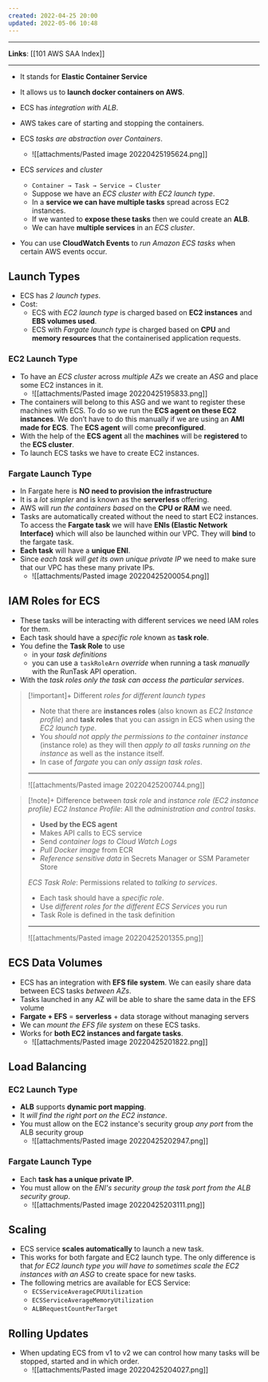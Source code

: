 ```yaml
---
created: 2022-04-25 20:00
updated: 2022-05-06 10:48
---
```

---
**Links**: [[101 AWS SAA Index]]

---
- It stands for **Elastic Container Service**
- It allows us to **launch docker containers on AWS**.
- ECS has *integration with ALB*.
- AWS takes care of starting and stopping the containers.
- ECS *tasks are abstraction over Containers*.
	- ![[attachments/Pasted image 20220425195624.png]]

- ECS *services* and *cluster*
	- `Container → Task → Service → Cluster`
	- Suppose we have an *ECS cluster with EC2 launch type*.
	- In a **service we can have multiple tasks** spread across EC2 instances.
	-  If we wanted to **expose these tasks** then we could create an **ALB**.
	- We can have **multiple services** in an *ECS cluster*.

- You can use **CloudWatch Events** to *run Amazon ECS tasks* when certain AWS events occur. 

## Launch Types
- ECS has *2 launch types*.
- Cost:
	- ECS with *EC2 launch type* is charged based on **EC2 instances** and **EBS volumes used**. 
	- ECS with *Fargate launch type* is charged based on **CPU** and **memory resources** that the containerised application requests.

### EC2 Launch Type
- To have an *ECS cluster* across *multiple AZs* we create an *ASG* and place some EC2 instances in it.
	- ![[attachments/Pasted image 20220425195833.png]]
- The containers will belong to this ASG and we want to register these machines with ECS. To do so we run the **ECS agent on these EC2 instances**. We don’t have to do this manually if we are using an **AMI made for ECS**. The **ECS agent** will come **preconfigured**.
- With the help of the **ECS agent** all the **machines** will be **registered** to the **ECS cluster**.
- To launch ECS tasks we have to create EC2 instances.

### Fargate Launch Type
- In Fargate here is **NO need to provision the infrastructure**
- It is a *lot simpler* and is known as the **serverless** offering.
- AWS will *run the containers based* on the **CPU or RAM** we need.
- Tasks are automatically created without the need to start EC2 instances. To access the **Fargate task** we will have **ENIs (Elastic Network Interface)** which will also be launched within our VPC. They will **bind** to the fargate task.
- **Each task** will have a **unique ENI**.
- Since *each task will get its own unique private IP* we need to make sure that our VPC has these many private IPs.
	- ![[attachments/Pasted image 20220425200054.png]]

## IAM Roles for ECS
- These tasks will be interacting with different services we need IAM roles for them.
- Each task should have a *specific role* known as **task role**.
- You define the **Task Role** to use 
	- in your *task definitions* 
	- you can use a `taskRoleArn` *override* when running a task *manually* with the RunTask API operation. 
- With the *task roles* *only the task can access the particular services*.

> [!important]+ Different *roles for different launch types*
> - Note that there are **instances roles** (also known as *EC2 Instance profile*) and **task roles** that you can assign in ECS when using the *EC2 launch type*. 
> - You *should not apply the permissions to the container instance* (instance role) as they will then *apply to all tasks running on the instance* as well as the instance itself. 
> - In case of *fargate* you can *only assign task roles*.
> ---
> ![[attachments/Pasted image 20220425200744.png]]

> [!note]+ Difference between *task role* and *instance role (EC2 instance profile)*
> *EC2 Instance Profile*: All the *administration and control tasks*.
> - **Used by the ECS agent**
> - Makes API calls to ECS service
> - Send *container logs to Cloud Watch Logs*
> - *Pull Docker image* from ECR
> - *Reference sensitive data* in Secrets Manager or SSM Parameter Store
> 
> *ECS Task Role*: Permissions related to *talking to services*.
> - Each task should have a *specific role*.
> - Use *different roles for the different ECS Services* you run
> - Task Role is defined in the task definition
> ---
> ![[attachments/Pasted image 20220425201355.png]]

## ECS Data Volumes
- ECS has an integration with **EFS file system**. We can easily share data between ECS tasks *between AZs*.
- Tasks launched in any AZ will be able to share the same data in the EFS volume
- **Fargate + EFS** = **serverless** + data storage without managing servers
- We can *mount the EFS file system* on these ECS tasks.
- Works for **both EC2 instances and fargate tasks**.
	- ![[attachments/Pasted image 20220425201822.png]]

## Load Balancing
### EC2 Launch Type
- **ALB** supports **dynamic port mapping**. 
- It *will find the right port on the EC2 instance*.
- You must allow on the EC2 instance's security group *any port* from the ALB security group
	- ![[attachments/Pasted image 20220425202947.png]]

### Fargate Launch Type
- Each **task has a unique private IP**.
- You must allow on the *ENI's security group the task port from the ALB security group*.
	- ![[attachments/Pasted image 20220425203111.png]]

## Scaling 
- ECS service **scales automatically** to launch a new task. 
- This works for both fargate and EC2 launch type. The only difference is that *for EC2 launch type you will have to sometimes scale the EC2 instances with an ASG* to create space for new tasks.
- The following metrics are available for ECS Service: 
	- `ECSServiceAverageCPUUtilization`
	- `ECSServiceAverageMemoryUtilization`
	- `ALBRequestCountPerTarget`

## Rolling Updates
- When updating ECS from v1 to v2 we can control how many tasks will be stopped, started and in which order.
	- ![[attachments/Pasted image 20220425204027.png]]